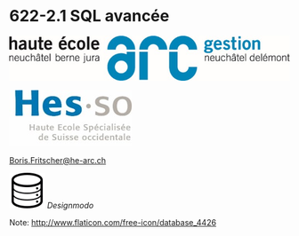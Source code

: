 # &nbsp;

# 622-2.1 SQL avancée


![](slides/common/logo_heg.jpg)
<!-- .element style="position:absolute; top:0; left:0;width:40%;" -->

![](slides/common/logo_hes-so.jpg)
<!-- .element style="position:absolute; top:0; right:0;width:10%;" -->
 
[Boris.Fritscher@he-arc.ch](mailto:Boris.Fritscher@he-arc.ch)
<!-- .element style="position:absolute; bottom:0; left:0;" -->
![](slides/common/data-storage4.svg)<!-- .element style="width: 200px" --> *Designmodo*

Note:
http://www.flaticon.com/free-icon/database_4426
